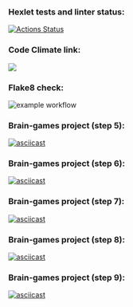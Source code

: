 ### Hexlet tests and linter status:
[![Actions Status](https://github.com/MarsBroshok96/python-project-lvl1/workflows/hexlet-check/badge.svg)](https://github.com/MarsBroshok96/python-project-lvl1/actions)
### Code Climate link:
<a href="https://codeclimate.com/github/codeclimate/codeclimate/maintainability"><img src="https://api.codeclimate.com/v1/badges/a99a88d28ad37a79dbf6/maintainability" /></a>
### Flake8 check:
![example workflow](https://github.com/MarsBroshok96/python-project-lvl1/actions/workflows/linter-check.yml/badge.svg)
### Brain-games project (step 5):
[![asciicast](https://asciinema.org/a/ulE7orJ199fBCC9D9elv7wghn.svg)](https://asciinema.org/a/ulE7orJ199fBCC9D9elv7wghn)
### Brain-games project (step 6):
[![asciicast](https://asciinema.org/a/cllbFvKEE3Eit57L2oT5VsQkp.svg)](https://asciinema.org/a/cllbFvKEE3Eit57L2oT5VsQkp)
### Brain-games project (step 7):
[![asciicast](https://asciinema.org/a/xja5oNZhaM4WlnguoPlxPnsW8.svg)](https://asciinema.org/a/xja5oNZhaM4WlnguoPlxPnsW8)
### Brain-games project (step 8):
[![asciicast](https://asciinema.org/a/ffUyKFGyP0ZNZ6PiPHhu876O9.svg)](https://asciinema.org/a/ffUyKFGyP0ZNZ6PiPHhu876O9)
### Brain-games project (step 9):
[![asciicast](https://asciinema.org/a/ZixBiMdbGLIjjIWshRytEJYCd.svg)](https://asciinema.org/a/ZixBiMdbGLIjjIWshRytEJYCd)
